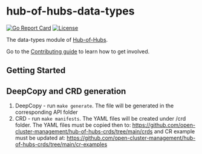 [comment]: # ( Copyright Contributors to the Open Cluster Management project )

# hub-of-hubs-data-types

[![Go Report Card](https://goreportcard.com/badge/github.com/open-cluster-management/hub-of-hubs-data-types)](https://goreportcard.com/report/github.com/open-cluster-management/hub-of-hubs-data-types)
[![License](https://img.shields.io/github/license/open-cluster-management/hub-of-hubs-data-types)](/LICENSE)

The data-types module of [Hub-of-Hubs](https://github.com/open-cluster-management/hub-of-hubs).

Go to the [Contributing guide](CONTRIBUTING.md) to learn how to get involved.

## Getting Started

## DeepCopy and CRD generation

1. DeepCopy - run ```make generate```. The file will be generated in the corresponding API folder
2. CRD - run ```make manifests```. The YAML files will be created under <root>/crd folder. The YAML files must be copied then to: https://github.com/open-cluster-management/hub-of-hubs-crds/tree/main/crds and CR example must be updated at: https://github.com/open-cluster-management/hub-of-hubs-crds/tree/main/cr-examples
